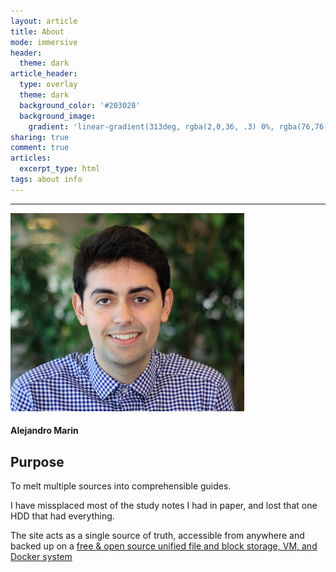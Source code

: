 ```yaml
---
layout: article
title: About
mode: immersive
header:
  theme: dark
article_header:
  type: overlay
  theme: dark
  background_color: '#203028'
  background_image:
    gradient: 'linear-gradient(313deg, rgba(2,0,36, .3) 0%, rgba(76,76,194, .3) 47%, rgba(0,212,255, .6) 100%)'
sharing: true
comment: true
articles:
  excerpt_type: html
tags: about info
---
```

<!--more-->

---

<div class="card">
  <div class="card__image">
    <img class="image" src="https://github.com/alexma2344/peperina/blob/master/assets/images/profile2.PNG?raw=true"/>
  </div>
  <div class="card__content">
    <div class="card__header">
      <h4>Alejandro Marin</h4>
    </div>
  </div>
</div>

## Purpose

To melt multiple sources into comprehensible guides. 

I have missplaced most of the study notes I had in paper, and lost that one HDD that had everything.

The site acts as a single source of truth, accessible from anywhere and backed up on a [free & open source unified file and block storage, VM, and Docker system](https://www.freenas.org/)
